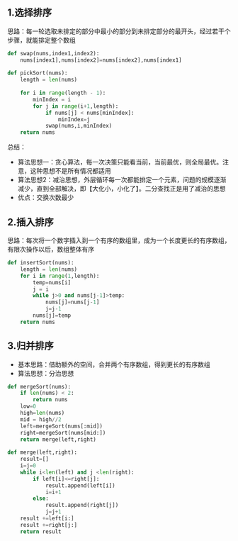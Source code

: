 ## 1.选择排序
思路：每一轮选取未排定的部分中最小的部分到未排定部分的最开头，经过若干个步骤，就能排定整个数组
```python
def swap(nums,index1,index2):
	nums[index1],nums[index2]=nums[index2],nums[index1]
	
def pickSort(nums):
	length = len(nums)
	
	for i in range(length - 1):
		minIndex = i
		for j in range(i+1,length):
			if nums[j] < nums[minIndex]:
				minIndex=j
			swap(nums,i,minIndex)
	return nums
```
总结：

- 算法思想一：贪心算法，每一次决策只能看当前，当前最优，则全局最优。注意，这种思想不是所有情况都适用
- 算法思想2：减治思想，外层循环每一次都能排定一个元素，问题的规模逐渐减少，直到全部解决，即【大化小，小化了】。二分查找正是用了减治的思想
- 优点：交换次数最少

## 2.插入排序
思路：每次将一个数字插入到一个有序的数组里，成为一个长度更长的有序数组，有限次操作以后，数组整体有序

```python
def insertSort(nums):
	length = len(nums)
	for i in range(1,length):
		temp=nums[i]
		j = i
		while j>0 and nums[j-1]>temp:
			nums[j]=nums[j-1]
			j=j-1
		nums[j]=temp
	return nums
```

## 3.归并排序
- 基本思路：借助额外的空间，合并两个有序数组，得到更长的有序数组
- 算法思想：分治思想

```python
def mergeSort(nums):
	if len(nums) < 2:
		return nums
	low=0
	high=len(nums)
	mid = high//2
	left=mergeSort(nums[:mid])
	right=mergeSort(nums[mid:])
	return merge(left,right)
	
def merge(left,right):
	result=[]
	i=j=0
	while i<len(left) and j <len(right):
		if left[i]<=right[j]:
			result.append(left[i])
			i=i+1
		else:
			result.append(right[j])
			j=j+1
	result +=left[i:]
	result +=right[j:]
	return result
```

	
	
